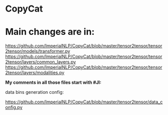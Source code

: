 # CopyCat

# Main changes are in:

https://github.com/ImperialNLP/CopyCat/blob/master/tensor2tensor/tensor2tensor/models/transformer.py
https://github.com/ImperialNLP/CopyCat/blob/master/tensor2tensor/tensor2tensor/layers/common_layers.py
https://github.com/ImperialNLP/CopyCat/blob/master/tensor2tensor/tensor2tensor/layers/modalities.py

**My comments in all those files start with #JI:**

data bins generation config:

https://github.com/ImperialNLP/CopyCat/blob/master/tensor2tensor/data_config.py
